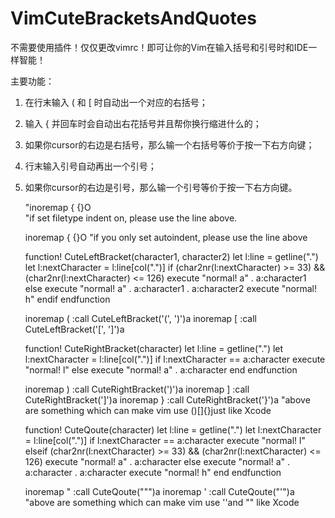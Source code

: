 # VimCuteBracketsAndQuotes

不需要使用插件！仅仅更改vimrc！即可让你的Vim在输入括号和引号时和IDE一样智能！

主要功能：

1. 在行末输入 ( 和 [ 时自动出一个对应的右括号；

2. 输入 { 并回车时会自动出右花括号并且帮你换行缩进什么的；

3. 如果你cursor的右边是右括号，那么输一个右括号等价于按一下右方向键；

4. 行末输入引号自动再出一个引号；

5. 如果你cursor的右边是引号，那么输一个引号等价于按一下右方向键。

	"inoremap {<cr> {<cr><BS>}<ESC>O    
	"if set filetype indent on, please use the line above.

	inoremap {<cr> {<cr>}<ESC>O<TAB>
	"if you only set autoindent, please use the line above

	function! CuteLeftBracket(character1, character2)
		let l:line = getline(".")
		let l:nextCharacter = l:line[col(".")]
		if (char2nr(l:nextCharacter) >= 33) && (char2nr(l:nextCharacter) <= 126)
			execute "normal! a" . a:character1
		else
			execute "normal! a" . a:character1 . a:character2
			execute "normal! h"
		endif
	endfunction

	inoremap ( <ESC>:call CuteLeftBracket('(', ')')<cr>a
	inoremap [ <ESC>:call CuteLeftBracket('[', ']')<cr>a

	function! CuteRightBracket(character)
		let l:line = getline(".")
		let l:nextCharacter = l:line[col(".")] 
		if l:nextCharacter == a:character 
			execute "normal! l"
		else
			execute "normal! a" . a:character
		end
	endfunction

	inoremap ) <ESC>:call CuteRightBracket(')')<cr>a
	inoremap ] <ESC>:call CuteRightBracket(']')<cr>a
	inoremap } <ESC>:call CuteRightBracket('}')<cr>a
	"above are something which can make vim use ()[]{}just like Xcode

	function! CuteQoute(character)
		let l:line = getline(".")
		let l:nextCharacter = l:line[col(".")] 
		if l:nextCharacter == a:character 
			execute "normal! l"
		elseif (char2nr(l:nextCharacter) >= 33) && (char2nr(l:nextCharacter) <= 126)
			execute "normal! a" . a:character
		else
			execute "normal! a" . a:character . a:character
			execute "normal! h"
		end
	endfunction

	inoremap " <ESC>:call CuteQoute("\"")<cr>a
	inoremap ' <ESC>:call CuteQoute("'")<cr>a
	"above are something which can make vim use ''and \"" like Xcode
